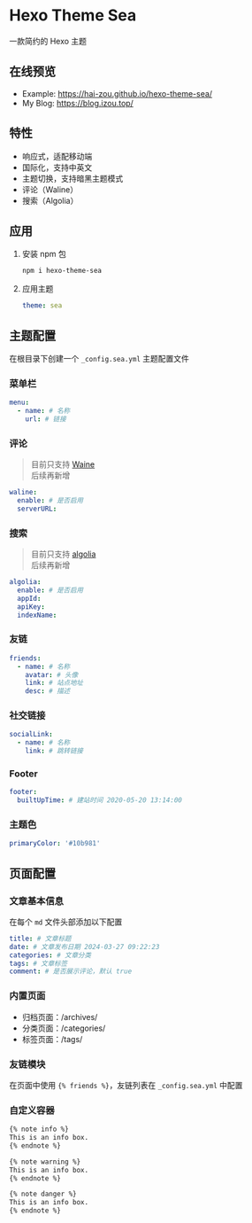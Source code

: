 # Hexo Theme Sea
一款简约的 Hexo 主题

## 在线预览
- Example: <https://hai-zou.github.io/hexo-theme-sea/>
- My Blog: <https://blog.izou.top/>

## 特性

- 响应式，适配移动端
- 国际化，支持中英文
- 主题切换，支持暗黑主题模式
- 评论（Waline）
- 搜索（Algolia）

## 应用

1. 安装 npm 包

    ```bash
    npm i hexo-theme-sea
    ```

2. 应用主题

    ```yml
    theme: sea
    ```

## 主题配置

在根目录下创建一个 `_config.sea.yml` 主题配置文件

### 菜单栏

```yml
menu:
  - name: # 名称
    url: # 链接
```

### 评论

> 目前只支持 [Waine](https://waline.js.org/)  
> 后续再新增

```yml
waline:
  enable: # 是否启用
  serverURL: 
```

### 搜索

> 目前只支持 [algolia](https://docsearch.algolia.com/apply/)  
> 后续再新增

```yml
algolia:
  enable: # 是否启用
  appId: 
  apiKey: 
  indexName: 
```

### 友链

```yml
friends:
  - name: # 名称
    avatar: # 头像
    link: # 站点地址
    desc: # 描述
```

### 社交链接

```yml
socialLink:
  - name: # 名称
    link: # 跳转链接
```

### Footer

```yml
footer:
  builtUpTime: # 建站时间 2020-05-20 13:14:00
```

### 主题色

```yml
primaryColor: '#10b981'
```

## 页面配置

### 文章基本信息

在每个 `md` 文件头部添加以下配置

```yml
title: # 文章标题
date: # 文章发布日期 2024-03-27 09:22:23
categories: # 文章分类
tags: # 文章标签
comment: # 是否展示评论，默认 true
```

### 内置页面

- 归档页面：/archives/
- 分类页面：/categories/
- 标签页面：/tags/

### 友链模块

在页面中使用 `{% friends %}`，友链列表在 `_config.sea.yml` 中配置

### 自定义容器

```md
{% note info %}
This is an info box.
{% endnote %}

{% note warning %}
This is an info box.
{% endnote %}

{% note danger %}
This is an info box.
{% endnote %}
```
